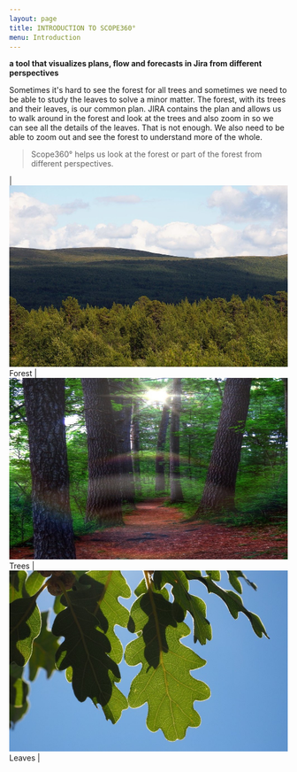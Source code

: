 ```yaml
---
layout: page
title: INTRODUCTION TO SCOPE360°
menu: Introduction
---
```

­**a tool that visualizes plans, flow and forecasts in Jira from different perspectives**

Sometimes it's hard to see the forest for all trees and sometimes we need to be able to study the leaves to solve a minor matter. The forest, with its trees and their leaves, is our common plan. JIRA contains the plan and allows us to walk around in the forest and look at the trees and also zoom in so we can see all the details of the leaves. That is not enough. We also need to be able to zoom out and see the forest to understand more of the whole.

> Scope360° helps us look at the forest or part of the forest from different perspectives.

| ![medium](assets/images/forest-1000-650.jpg) Forest | ![medium](assets/images/trees-1000-650.jpg) Trees | ![medium](assets/images/leaves-1000-650.jpg) Leaves |
